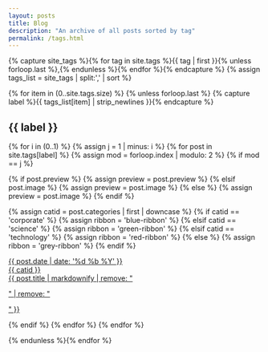```yaml
---
layout: posts
title: Blog
description: "An archive of all posts sorted by tag"
permalink: /tags.html
---
```


{% capture site_tags %}{% for tag in site.tags %}{{ tag | first }}{% unless forloop.last %},{% endunless %}{% endfor %}{% endcapture %}
{% assign tags_list = site_tags | split:',' | sort %}

{% for item in (0..site.tags.size) %}
{% unless forloop.last %}
{% capture label %}{{ tags_list[item] | strip_newlines }}{% endcapture %}

<h2 id="{{ label }}" class="tag-heading">{{ label }}</h2>
<div class="posts-preview">

{% for i in (0..1) %}
{% assign j = 1 | minus: i  %}
{% for post in site.tags[label] %}
{% assign mod = forloop.index | modulo: 2 %}
{% if mod == j %}

{% if post.preview %}
{% assign preview = post.preview %}
{% elsif post.image %}
{% assign preview = post.image %}
{% else %}
{% assign preview = post.image %}
{% endif %}

{% assign catid = post.categories | first | downcase %}
{% if catid == 'corporate' %}
  {% assign ribbon = 'blue-ribbon' %}
{% elsif catid == 'science' %}
  {% assign ribbon = 'green-ribbon' %}
{% elsif catid == 'technology' %}
  {% assign ribbon = 'red-ribbon' %}
{% else %}
  {% assign ribbon = 'grey-ribbon' %}
{% endif %}

<div class="post-preview">
<a href="{{ site.url }}{{ post.url }}" title="{{ post.title }}">
<span class="post-preview-header">{{ post.date | date: '%d %b %Y' }}</span>
<div class="post-preview-content" style="
  background: url({{ site.url }}/{{ preview }}) no-repeat;
  background-position: 0 -30px;
  background-size: cover; ">
  <div class="ribbon-box">
    <div class="ribbon-wrapper">
        <div class="{{ ribbon }}">{{ catid }}</div>
    </div>
  </div>
  <div class="post-preview-text">
      {{ post.title | markdownify | remove: "<p>" | remove: "</p>" }}
  </div>
</div>
</a>
</div>

{% endif %}
{% endfor %}
{% endfor %}

</div>

{% endunless %}{% endfor %}
